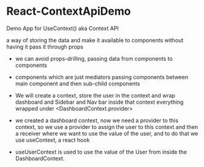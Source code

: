 # React-ContextApiDemo
Demo App for UseContext() aka Context API <br/>

a way of storing the data and make it available to components without having it pass it through props
- we can avoid props-drilling, passing data from components to components
- components which are just mediators passing components between main component and then sub-child components


- We will create a context, store the user in the context and wrap dashboard and Sidebar and Nav bar inside that context everything wrapped under <DashboardContext.provider>
    

- we created a dashboard context, now we need a provider to this context, so we use a provider to assign the user to this context and then a receiver where we want to use the value of the user, and to do that we use useContext, a react hook

- useUserContext is used to use the value of the User from inside the DashboardContext.
